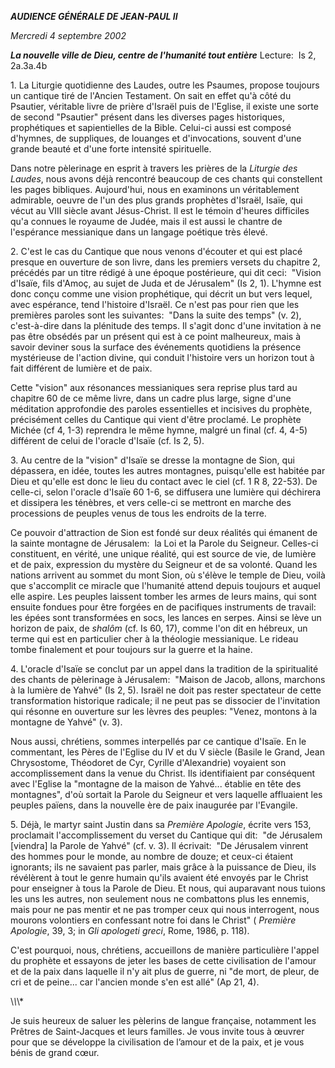 ***AUDIENCE GÉNÉRALE DE JEAN-PAUL II***

*Mercredi 4 septembre 2002*

***La nouvelle ville de Dieu, centre de l'humanité tout entière*** Lecture:  Is 2, 2a.3a.4b

1. La Liturgie quotidienne des Laudes, outre les Psaumes, propose toujours un cantique tiré de l'Ancien Testament. On sait en effet qu'à côté du Psautier, véritable livre de prière d'Israël puis de l'Eglise, il existe une sorte de second "Psautier" présent dans les diverses pages historiques, prophétiques et sapientielles de la Bible. Celui-ci aussi est composé d'hymnes, de suppliques, de louanges et d'invocations, souvent d'une grande beauté et d'une forte intensité spirituelle.

Dans notre pèlerinage en esprit à travers les prières de la *Liturgie des Laudes*, nous avons déjà rencontré beaucoup de ces chants qui constellent les pages bibliques. Aujourd'hui, nous en examinons un véritablement admirable, oeuvre de l'un des plus grands prophètes d'Israël, Isaïe, qui vécut au VIII siècle avant Jésus-Christ. Il est le témoin d'heures difficiles qu'a connues le royaume de Judée, mais il est aussi le chantre de l'espérance messianique dans un langage poétique très élevé.

2. C'est le cas du Cantique que nous venons d'écouter et qui est placé presque en ouverture de son livre, dans les premiers versets du chapitre 2, précédés par un titre rédigé à une époque postérieure, qui dit ceci:  "Vision d'Isaïe, fils d'Amoç, au sujet de Juda et de Jérusalem" (Is 2, 1). L'hymne est donc conçu comme une vision prophétique, qui décrit un but vers lequel, avec espérance, tend l'histoire d'Israël. Ce n'est pas pour rien que les premières paroles sont les suivantes:  "Dans la suite des temps" (v. 2), c'est-à-dire dans la plénitude des temps. Il s'agit donc d'une invitation à ne pas être obsédés par un présent qui est à ce point malheureux, mais à savoir deviner sous la surface des événements quotidiens la présence mystérieuse de l'action divine, qui conduit l'histoire vers un horizon tout à fait différent de lumière et de paix.

Cette "vision" aux résonances messianiques sera reprise plus tard au chapitre 60 de ce même livre, dans un cadre plus large, signe d'une méditation approfondie des paroles essentielles et incisives du prophète, précisément celles du Cantique qui vient d'être proclamé. Le prophète Michée (cf 4, 1-3) reprendra le même hymne, malgré un final (cf. 4, 4-5) différent de celui de l'oracle d'Isaïe (cf. Is 2, 5).

3. Au centre de la "vision" d'Isaïe se dresse la montagne de Sion, qui dépassera, en idée, toutes les autres montagnes, puisqu'elle est habitée par Dieu et qu'elle est donc le lieu du contact avec le ciel (cf. 1 R 8, 22-53). De celle-ci, selon l'oracle d'Isaïe 60 1-6, se diffusera une lumière qui déchirera et dissipera les ténèbres, et vers celle-ci se mettront en marche des processions de peuples venus de tous les endroits de la terre.

Ce pouvoir d'attraction de Sion est fondé sur deux réalités qui émanent de la sainte montagne de Jérusalem:  la Loi et la Parole du Seigneur. Celles-ci constituent, en vérité, une unique réalité, qui est source de vie, de lumière et de paix, expression du mystère du Seigneur et de sa volonté. Quand les nations arrivent au sommet du mont Sion, où s'élève le temple de Dieu, voilà que s'accomplit ce miracle que l'humanité attend depuis toujours et auquel elle aspire. Les peuples laissent tomber les armes de leurs mains, qui sont ensuite fondues pour être forgées en de pacifiques instruments de travail:  les épées sont transformées en socs, les lances en serpes. Ainsi se lève un horizon de paix, de *shalôm* (cf. Is 60, 17), comme l'on dit en hébreux, un terme qui est en particulier cher à la théologie messianique. Le rideau tombe finalement et pour toujours sur la guerre et la haine.

4. L'oracle d'Isaïe se conclut par un appel dans la tradition de la spiritualité des chants de pèlerinage à Jérusalem:  "Maison de Jacob, allons, marchons à la lumière de Yahvé" (Is 2, 5). Israël ne doit pas rester spectateur de cette transformation historique radicale; il ne peut pas se dissocier de l'invitation qui résonne en ouverture sur les lèvres des peuples: "Venez, montons à la montagne de Yahvé" (v. 3).

Nous aussi, chrétiens, sommes interpellés par ce cantique d'Isaïe. En le commentant, les Pères de l'Eglise du IV et du V siècle (Basile le Grand, Jean Chrysostome, Théodoret de Cyr, Cyrille d'Alexandrie) voyaient son accomplissement dans la venue du Christ. Ils identifiaient par conséquent avec l'Eglise la "montagne de la maison de Yahvé... établie en tête des montagnes", d'où sortait la Parole du Seigneur et vers laquelle affluaient les peuples païens, dans la nouvelle ère de paix inaugurée par l'Evangile.

5. Déjà, le martyr saint Justin dans sa *Première Apologie*, écrite vers 153, proclamait l'accomplissement du verset du Cantique qui dit:  "de Jérusalem \[viendra\] la Parole de Yahvé" (cf. v. 3). Il écrivait:  "De Jérusalem vinrent des hommes pour le monde, au nombre de douze; et ceux-ci étaient ignorants; ils ne savaient pas parler, mais grâce à la puissance de Dieu, ils révélèrent à tout le genre humain qu'ils avaient été envoyés par le Christ pour enseigner à tous la Parole de Dieu. Et nous, qui auparavant nous tuions les uns les autres, non seulement nous ne combattons plus les ennemis, mais pour ne pas mentir et ne pas tromper ceux qui nous interrogent, nous mourons volontiers en confessant notre foi dans le Christ" ( *Première Apologie*, 39, 3; in *Gli apologeti greci*, Rome, 1986, p. 118).

C'est pourquoi, nous, chrétiens, accueillons de manière particulière l'appel du prophète et essayons de jeter les bases de cette civilisation de l'amour et de la paix dans laquelle il n'y ait plus de guerre, ni "de mort, de pleur, de cri et de peine... car l'ancien monde s'en est allé" (Ap 21, 4).

\\*\\*\\*

Je suis heureux de saluer les pèlerins de langue française, notamment les Prêtres de Saint-Jacques et leurs familles. Je vous invite tous à œuvrer pour que se développe la civilisation de l’amour et de la paix, et je vous bénis de grand cœur.